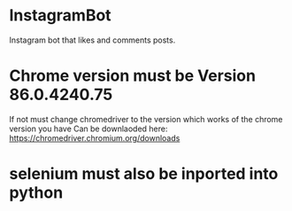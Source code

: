 # InstagramBot
Instagram bot that likes and comments posts.

# Chrome version must be Version 86.0.4240.75
If not must change chromedriver to the version which works of the chrome version you have
Can be downlaoded here: https://chromedriver.chromium.org/downloads

# selenium must also be inported into python

